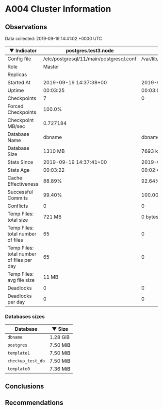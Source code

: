 # A004 Cluster Information #

## Observations ##
Data collected: 2019-09-19 14:41:02 +0000 UTC  

|&#9660;&nbsp;Indicator | postgres.test3.node | postgres.test1.node | postgres.test2.node |
|--------|-------|-------- |-------- |
|Config file |/etc/postgresql/11/main/postgresql.conf|/var/lib/postgresql/11/data1/postgresql.conf|/var/lib/postgresql/11/data2/postgresql.conf|
|Role |Master|<no value>|<no value>|
|Replicas ||<no value>|<no value>|
|Started At |2019-09-19&nbsp;14:37:38+00|2019-09-19 14:37:46+00|2019-09-19 14:37:51+00|
|Uptime |00:03:25|00:03:05|00:03:07|
|Checkpoints |7|0|0|
|Forced Checkpoints |100.0%|<no value>|<no value>|
|Checkpoint MB/sec |0.727184|<no value>|<no value>|
|Database Name |dbname|dbname|dbname|
|Database Size |1310&nbsp;MB|7693 kB|7701 kB|
|Stats Since |2019-09-19&nbsp;14:37:41+00|2019-09-19 14:38:08+00|2019-09-19 14:38:08+00|
|Stats Age |00:03:22|00:02:43|00:02:49|
|Cache Effectiveness |88.89%|92.64%|92.64%|
|Successful Commits |99.40%|100.00%|100.00%|
|Conflicts |0|0|0|
|Temp Files: total size |721&nbsp;MB|0 bytes|0 bytes|
|Temp Files: total number of files |65|0|0|
|Temp Files: total number of files per day |65|0|0|
|Temp Files: avg file size |11&nbsp;MB|<no value>|<no value>|
|Deadlocks |0|0|0|
|Deadlocks per day |0|0|0|


### Databases sizes ###

| Database | &#9660;&nbsp;Size |
|----------|--------|
| `dbname` | 1.28&nbsp;GiB |
| `postgres` | 7.50&nbsp;MiB |
| `template1` | 7.50&nbsp;MiB |
| `checkup_test_db` | 7.50&nbsp;MiB |
| `template0` | 7.36&nbsp;MiB |


## Conclusions ##


## Recommendations ##

